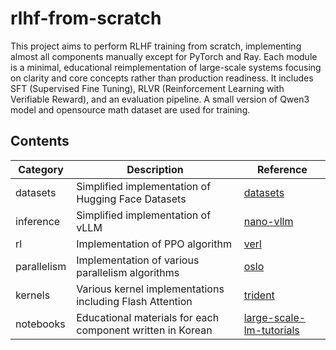 # rlhf-from-scratch
This project aims to perform RLHF training from scratch, implementing almost all components manually except for PyTorch and Ray. Each module is a minimal, educational reimplementation of large-scale systems focusing on clarity and core concepts rather than production readiness. It includes SFT (Supervised Fine Tuning), RLVR (Reinforcement Learning with Verifiable Reward), and an evaluation pipeline. A small version of Qwen3 model and opensource math dataset are used for training.

## Contents

| Category     | Description                                                | Reference                                                                        |
|--------------|------------------------------------------------------------|----------------------------------------------------------------------------------|
| datasets     | Simplified implementation of Hugging Face Datasets         | [datasets](https://github.com/huggingface/datasets)                              |
| inference    | Simplified implementation of vLLM                          | [nano-vllm](https://github.com/GeeeekExplorer/nano-vllm)                         |
| rl           | Implementation of PPO algorithm                            | [verl](https://github.com/volcengine/verl)                                       |
| parallelism  | Implementation of various parallelism algorithms           | [oslo](https://github.com/EleutherAI/oslo)                                       |
| kernels      | Various kernel implementations including Flash Attention   | [trident](https://github.com/kakaobrain/trident)                                 |
| notebooks    | Educational materials for each component written in Korean | [large-scale-lm-tutorials](https://github.com/tunib-ai/large-scale-lm-tutorials) |
